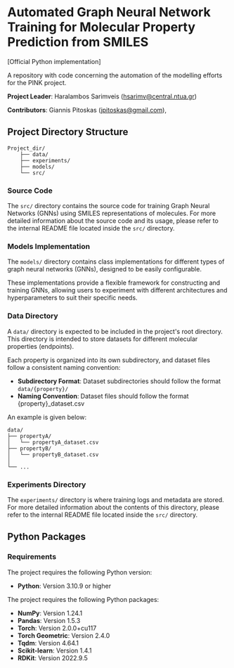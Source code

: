 # Automated Graph Neural Network Training for Molecular Property Prediction from SMILES


[Official Python implementation]

A repository with code concerning the automation of the modelling efforts for the PINK project.



**Project Leader**: 
Haralambos Sarimveis ([hsarimv@central.ntua.gr](mailto:hsarimv@central.ntua.gr))

**Contributors**: 
Giannis Pitoskas ([jpitoskas@gmail.com](mailto:jpitoskas@gmail.com)),
<!-- Giannis Savvas ([ioannis.savvas00@gmail.com](mailto:ioannis.savvas00@gmail.com)) -->


## Project Directory Structure

```
Project_dir/
    ├── data/
    ├── experiments/
    ├── models/
    └── src/
```


### Source Code
The `src/` directory contains the source code for training Graph Neural Networks (GNNs) using SMILES representations of molecules. For more detailed information about the source code and its usage, please refer to the internal README file located inside the `src/` directory.

### Models Implementation
The `models/` directory contains class implementations for different types of graph neural networks (GNNs), designed to be easily configurable.

These implementations provide a flexible framework for constructing and training GNNs, allowing users to experiment with different architectures and hyperparameters to suit their specific needs.

### Data Directory
A `data/` directory is expected to be included in the project's root directory. This directory is intended to store datasets for different molecular properties (endpoints). 

Each property is organized into its own subdirectory, and dataset files follow a consistent naming convention:
- **Subdirectory Format**: Dataset subdirectories should follow the format `data/{property}/`
- **Naming Convention**: Dataset files should follow the format {property}_dataset.csv

An example is given below:

```
data/
├── propertyA/
│   └── propertyA_dataset.csv
├── propertyB/
│   └── propertyB_dataset.csv
│
└── ...
```

### Experiments Directory
The `experiments/` directory is where training logs and metadata are stored. For more detailed information about the contents of this directory, please refer to the internal README file located inside the `src/` directory.


<!-- In the notebooks/ directory, the naming convention for notebooks follows the pattern `{category}_[...].ipynb`, where `{category}` serves as a prefix indicating the corresponding data directory. The `[...]` represents any arbitrary suffix. An example is given below:

 -->
<!-- 
```
Project_dir/
│
├── notebooks/
│   ├── modellingA_[...].ipynb
│   ├── ...
│   └── other_notebook.ipynb
│
├── data/
│   ├── modellingA/
│   │   ├── data_file1.csv
│   │   ├── data_file2.csv
│   │   └── ...
│   ├── ...
│   └── other_data_dir/
│
└── ...
``` -->



## Python Packages
### Requirements
The project requires the following Python version:

- **Python**: Version 3.10.9 or higher

The project requires the following Python packages:

- **NumPy**: Version 1.24.1
- **Pandas**: Version 1.5.3
- **Torch**: Version 2.0.0+cu117
- **Torch Geometric**: Version 2.4.0
- **Tqdm**: Version 4.64.1
- **Scikit-learn**: Version 1.4.1
- **RDKit**: Version 2022.9.5